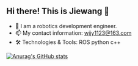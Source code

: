## Hi there! This is Jiewang 👋

- 🔭 I am a robotics development engineer.
- 📫 My contact information: wjjy1123@163.com
- 🛠️ Technologies & Tools: ROS  python  c++

[![Anurag's GitHub stats](https://github-readme-stats.vercel.app/api?username=jie0110)](https://github.com/anuraghazra/github-readme-stats)
